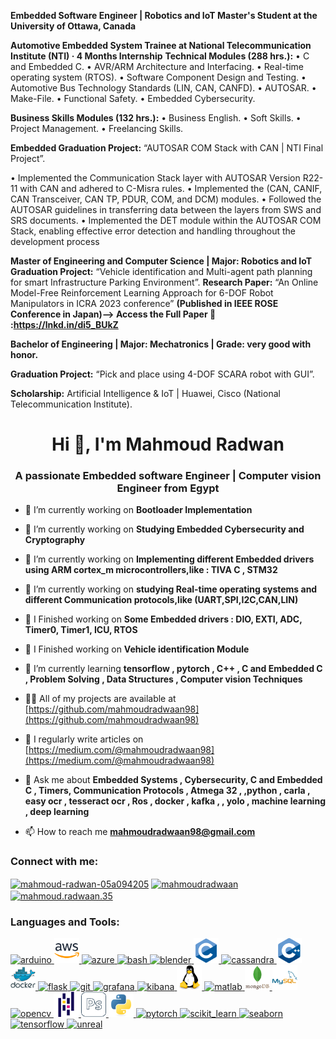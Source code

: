 <!---
mahmoudradwaan98/mahmoudradwaan98 is a ✨ special ✨ repository because its `README.md` (this file) appears on your GitHub profile.
You can click the Preview link to take a look at your changes.
--->
**Embedded Software Engineer | Robotics and IoT Master's Student at the University of Ottawa, Canada**

**Automotive Embedded System Trainee at National Telecommunication Institute (NTI) · 4 Months  Internship**
**Technical Modules (288 hrs.):** 
• C and Embedded C.
• AVR/ARM Architecture and Interfacing.
• Real-time operating system (RTOS).
• Software Component Design and Testing.
• Automotive Bus Technology Standards (LIN, CAN, CANFD).
• AUTOSAR.
• Make-File.
• Functional Safety.
• Embedded Cybersecurity.

**Business Skills Modules (132 hrs.):**
• Business English. • Soft Skills. • Project Management. • Freelancing Skills.

**Embedded Graduation Project:** “AUTOSAR COM Stack with CAN | NTI Final Project”.

• Implemented the Communication Stack layer with AUTOSAR Version R22-11 with CAN and adhered to C-Misra rules.
• Implemented the (CAN, CANIF, CAN Transceiver, CAN TP, PDUR, COM, and DCM) modules.
• Followed the AUTOSAR guidelines in transferring data between the layers from SWS and SRS documents.
• Implemented the DET module within the AUTOSAR COM Stack, enabling effective error detection and handling 
throughout the development process

**Master of Engineering and Computer Science | Major: Robotics and IoT**
**Graduation Project:** “Vehicle identification and Multi-agent path planning for smart Infrastructure Parking Environment”.
**Research Paper:** “An Online Model-Free Reinforcement Learning Approach for 6-DOF Robot
Manipulators in ICRA 2023 conference” **(Published in IEEE ROSE Conference in Japan)--> Access the Full Paper 📃 :https://lnkd.in/di5_BUkZ**

**Bachelor of Engineering | Major: Mechatronics | Grade: very good with honor.**

**Graduation Project:** “Pick and place using 4-DOF SCARA robot with GUI”.

**Scholarship:** Artificial Intelligence & IoT | Huawei, Cisco (National Telecommunication Institute).

<h1 align="center">Hi 👋, I'm Mahmoud Radwan</h1>
<h3 align="center">A passionate Embedded software Engineer | Computer vision Engineer from Egypt</h3>

- 🔭 I’m currently working on **Bootloader Implementation**
- 🔭 I’m currently working on **Studying Embedded Cybersecurity and Cryptography**
- 🔭 I’m currently working on **Implementing different Embedded drivers using ARM cortex_m microcontrollers,like : TIVA C , STM32**
- 🔭 I’m currently working on **studying Real-time operating systems and different Communication protocols,like (UART,SPI,I2C,CAN,LIN)**
- 🔭 I Finished working on **Some Embedded drivers : DIO, EXTI, ADC, Timer0, Timer1, ICU, RTOS**
- 🔭 I Finished working on **Vehicle identification Module**
- 🌱 I’m currently learning **tensorflow , pytorch , C++ , C and Embedded C , Problem Solving , Data Structures , Computer vision Techniques**

- 👨‍💻 All of my projects are available at [https://github.com/mahmoudradwaan98](https://github.com/mahmoudradwaan98)

- 📝 I regularly write articles on [https://medium.com/@mahmoudradwaan98](https://medium.com/@mahmoudradwaan98)

- 💬 Ask me about **Embedded Systems , Cybersecurity, C and Embedded C , Timers, Communication Protocols , Atmega 32 , ,python , carla , easy ocr , tesseract ocr , Ros , docker , kafka , , yolo , machine learning , deep learning**

- 📫 How to reach me **mahmoudradwaan98@gmail.com**

<h3 align="left">Connect with me:</h3>
<p align="left">
<a href="https://linkedin.com/in/mahmoud-radwan-05a094205" target="blank"><img align="center" src="https://raw.githubusercontent.com/rahuldkjain/github-profile-readme-generator/master/src/images/icons/Social/linked-in-alt.svg" alt="mahmoud-radwan-05a094205" height="30" width="40" /></a>
<a href="https://kaggle.com/mahmoudradwaan" target="blank"><img align="center" src="https://raw.githubusercontent.com/rahuldkjain/github-profile-readme-generator/master/src/images/icons/Social/kaggle.svg" alt="mahmoudradwaan" height="30" width="40" /></a>
<a href="https://fb.com/mahmoud.radwaan.35" target="blank"><img align="center" src="https://raw.githubusercontent.com/rahuldkjain/github-profile-readme-generator/master/src/images/icons/Social/facebook.svg" alt="mahmoud.radwaan.35" height="30" width="40" /></a>
</p>

<h3 align="left">Languages and Tools:</h3>
<p align="left"> <a href="https://www.arduino.cc/" target="_blank" rel="noreferrer"> <img src="https://cdn.worldvectorlogo.com/logos/arduino-1.svg" alt="arduino" width="40" height="40"/> </a> <a href="https://aws.amazon.com" target="_blank" rel="noreferrer"> <img src="https://raw.githubusercontent.com/devicons/devicon/master/icons/amazonwebservices/amazonwebservices-original-wordmark.svg" alt="aws" width="40" height="40"/> </a> <a href="https://azure.microsoft.com/en-in/" target="_blank" rel="noreferrer"> <img src="https://www.vectorlogo.zone/logos/microsoft_azure/microsoft_azure-icon.svg" alt="azure" width="40" height="40"/> </a> <a href="https://www.gnu.org/software/bash/" target="_blank" rel="noreferrer"> <img src="https://www.vectorlogo.zone/logos/gnu_bash/gnu_bash-icon.svg" alt="bash" width="40" height="40"/> </a> <a href="https://www.blender.org/" target="_blank" rel="noreferrer"> <img src="https://download.blender.org/branding/community/blender_community_badge_white.svg" alt="blender" width="40" height="40"/> </a> <a href="https://www.cprogramming.com/" target="_blank" rel="noreferrer"> <img src="https://raw.githubusercontent.com/devicons/devicon/master/icons/c/c-original.svg" alt="c" width="40" height="40"/> </a> <a href="https://cassandra.apache.org/" target="_blank" rel="noreferrer"> <img src="https://www.vectorlogo.zone/logos/apache_cassandra/apache_cassandra-icon.svg" alt="cassandra" width="40" height="40"/> </a> <a href="https://www.w3schools.com/cpp/" target="_blank" rel="noreferrer"> <img src="https://raw.githubusercontent.com/devicons/devicon/master/icons/cplusplus/cplusplus-original.svg" alt="cplusplus" width="40" height="40"/> </a> <a href="https://www.docker.com/" target="_blank" rel="noreferrer"> <img src="https://raw.githubusercontent.com/devicons/devicon/master/icons/docker/docker-original-wordmark.svg" alt="docker" width="40" height="40"/> </a> <a href="https://flask.palletsprojects.com/" target="_blank" rel="noreferrer"> <img src="https://www.vectorlogo.zone/logos/pocoo_flask/pocoo_flask-icon.svg" alt="flask" width="40" height="40"/> </a> <a href="https://git-scm.com/" target="_blank" rel="noreferrer"> <img src="https://www.vectorlogo.zone/logos/git-scm/git-scm-icon.svg" alt="git" width="40" height="40"/> </a> <a href="https://grafana.com" target="_blank" rel="noreferrer"> <img src="https://www.vectorlogo.zone/logos/grafana/grafana-icon.svg" alt="grafana" width="40" height="40"/> </a> <a href="https://www.elastic.co/kibana" target="_blank" rel="noreferrer"> <img src="https://www.vectorlogo.zone/logos/elasticco_kibana/elasticco_kibana-icon.svg" alt="kibana" width="40" height="40"/> </a> <a href="https://www.linux.org/" target="_blank" rel="noreferrer"> <img src="https://raw.githubusercontent.com/devicons/devicon/master/icons/linux/linux-original.svg" alt="linux" width="40" height="40"/> </a> <a href="https://www.mathworks.com/" target="_blank" rel="noreferrer"> <img src="https://upload.wikimedia.org/wikipedia/commons/2/21/Matlab_Logo.png" alt="matlab" width="40" height="40"/> </a> <a href="https://www.mongodb.com/" target="_blank" rel="noreferrer"> <img src="https://raw.githubusercontent.com/devicons/devicon/master/icons/mongodb/mongodb-original-wordmark.svg" alt="mongodb" width="40" height="40"/> </a> <a href="https://www.mysql.com/" target="_blank" rel="noreferrer"> <img src="https://raw.githubusercontent.com/devicons/devicon/master/icons/mysql/mysql-original-wordmark.svg" alt="mysql" width="40" height="40"/> </a> <a href="https://opencv.org/" target="_blank" rel="noreferrer"> <img src="https://www.vectorlogo.zone/logos/opencv/opencv-icon.svg" alt="opencv" width="40" height="40"/> </a> <a href="https://pandas.pydata.org/" target="_blank" rel="noreferrer"> <img src="https://raw.githubusercontent.com/devicons/devicon/2ae2a900d2f041da66e950e4d48052658d850630/icons/pandas/pandas-original.svg" alt="pandas" width="40" height="40"/> </a> <a href="https://www.photoshop.com/en" target="_blank" rel="noreferrer"> <img src="https://raw.githubusercontent.com/devicons/devicon/master/icons/photoshop/photoshop-line.svg" alt="photoshop" width="40" height="40"/> </a> <a href="https://www.python.org" target="_blank" rel="noreferrer"> <img src="https://raw.githubusercontent.com/devicons/devicon/master/icons/python/python-original.svg" alt="python" width="40" height="40"/> </a> <a href="https://pytorch.org/" target="_blank" rel="noreferrer"> <img src="https://www.vectorlogo.zone/logos/pytorch/pytorch-icon.svg" alt="pytorch" width="40" height="40"/> </a> <a href="https://scikit-learn.org/" target="_blank" rel="noreferrer"> <img src="https://upload.wikimedia.org/wikipedia/commons/0/05/Scikit_learn_logo_small.svg" alt="scikit_learn" width="40" height="40"/> </a> <a href="https://seaborn.pydata.org/" target="_blank" rel="noreferrer"> <img src="https://seaborn.pydata.org/_images/logo-mark-lightbg.svg" alt="seaborn" width="40" height="40"/> </a> <a href="https://www.tensorflow.org" target="_blank" rel="noreferrer"> <img src="https://www.vectorlogo.zone/logos/tensorflow/tensorflow-icon.svg" alt="tensorflow" width="40" height="40"/> </a> <a href="https://unrealengine.com/" target="_blank" rel="noreferrer"> <img src="https://raw.githubusercontent.com/kenangundogan/fontisto/036b7eca71aab1bef8e6a0518f7329f13ed62f6b/icons/svg/brand/unreal-engine.svg" alt="unreal" width="40" height="40"/> </a> </p>
